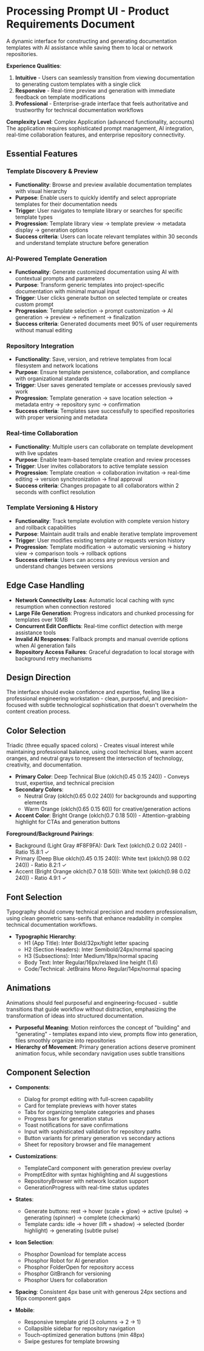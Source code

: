 # Processing Prompt UI - Product Requirements Document

A dynamic interface for constructing and generating documentation templates with AI assistance while saving them to local or network repositories.

**Experience Qualities**: 
1. **Intuitive** - Users can seamlessly transition from viewing documentation to generating custom templates with a single click
2. **Responsive** - Real-time preview and generation with immediate feedback on template modifications
3. **Professional** - Enterprise-grade interface that feels authoritative and trustworthy for technical documentation workflows

**Complexity Level**: Complex Application (advanced functionality, accounts)
The application requires sophisticated prompt management, AI integration, real-time collaboration features, and enterprise repository connectivity.

## Essential Features

### Template Discovery & Preview
- **Functionality**: Browse and preview available documentation templates with visual hierarchy
- **Purpose**: Enable users to quickly identify and select appropriate templates for their documentation needs
- **Trigger**: User navigates to template library or searches for specific template types
- **Progression**: Template library view → template preview → metadata display → generation options
- **Success criteria**: Users can locate relevant templates within 30 seconds and understand template structure before generation

### AI-Powered Template Generation
- **Functionality**: Generate customized documentation using AI with contextual prompts and parameters
- **Purpose**: Transform generic templates into project-specific documentation with minimal manual input
- **Trigger**: User clicks generate button on selected template or creates custom prompt
- **Progression**: Template selection → prompt customization → AI generation → preview → refinement → finalization
- **Success criteria**: Generated documents meet 90% of user requirements without manual editing

### Repository Integration
- **Functionality**: Save, version, and retrieve templates from local filesystem and network locations
- **Purpose**: Ensure template persistence, collaboration, and compliance with organizational standards
- **Trigger**: User saves generated template or accesses previously saved work
- **Progression**: Template generation → save location selection → metadata entry → repository sync → confirmation
- **Success criteria**: Templates save successfully to specified repositories with proper versioning and metadata

### Real-time Collaboration
- **Functionality**: Multiple users can collaborate on template development with live updates
- **Purpose**: Enable team-based template creation and review processes
- **Trigger**: User invites collaborators to active template session
- **Progression**: Template creation → collaboration invitation → real-time editing → version synchronization → final approval
- **Success criteria**: Changes propagate to all collaborators within 2 seconds with conflict resolution

### Template Versioning & History
- **Functionality**: Track template evolution with complete version history and rollback capabilities
- **Purpose**: Maintain audit trails and enable iterative template improvement
- **Trigger**: User modifies existing template or requests version history
- **Progression**: Template modification → automatic versioning → history view → comparison tools → rollback options
- **Success criteria**: Users can access any previous version and understand changes between versions

## Edge Case Handling

- **Network Connectivity Loss**: Automatic local caching with sync resumption when connection restored
- **Large File Generation**: Progress indicators and chunked processing for templates over 10MB
- **Concurrent Edit Conflicts**: Real-time conflict detection with merge assistance tools
- **Invalid AI Responses**: Fallback prompts and manual override options when AI generation fails
- **Repository Access Failures**: Graceful degradation to local storage with background retry mechanisms

## Design Direction

The interface should evoke confidence and expertise, feeling like a professional engineering workstation - clean, purposeful, and precision-focused with subtle technological sophistication that doesn't overwhelm the content creation process.

## Color Selection

Triadic (three equally spaced colors) - Creates visual interest while maintaining professional balance, using cool technical blues, warm accent oranges, and neutral grays to represent the intersection of technology, creativity, and documentation.

- **Primary Color**: Deep Technical Blue (oklch(0.45 0.15 240)) - Conveys trust, expertise, and technical precision
- **Secondary Colors**: 
  - Neutral Gray (oklch(0.65 0.02 240)) for backgrounds and supporting elements
  - Warm Orange (oklch(0.65 0.15 60)) for creative/generation actions
- **Accent Color**: Bright Orange (oklch(0.7 0.18 50)) - Attention-grabbing highlight for CTAs and generation buttons

**Foreground/Background Pairings**:
- Background (Light Gray #F8F9FA): Dark Text (oklch(0.2 0.02 240)) - Ratio 15.8:1 ✓
- Primary (Deep Blue oklch(0.45 0.15 240)): White text (oklch(0.98 0.02 240)) - Ratio 8.2:1 ✓
- Accent (Bright Orange oklch(0.7 0.18 50)): White text (oklch(0.98 0.02 240)) - Ratio 4.9:1 ✓

## Font Selection

Typography should convey technical precision and modern professionalism, using clean geometric sans-serifs that enhance readability in complex technical documentation workflows.

- **Typographic Hierarchy**: 
  - H1 (App Title): Inter Bold/32px/tight letter spacing
  - H2 (Section Headers): Inter Semibold/24px/normal spacing
  - H3 (Subsections): Inter Medium/18px/normal spacing
  - Body Text: Inter Regular/16px/relaxed line height (1.6)
  - Code/Technical: JetBrains Mono Regular/14px/normal spacing

## Animations

Animations should feel purposeful and engineering-focused - subtle transitions that guide workflow without distraction, emphasizing the transformation of ideas into structured documentation.

- **Purposeful Meaning**: Motion reinforces the concept of "building" and "generating" - templates expand into view, prompts flow into generation, files smoothly organize into repositories
- **Hierarchy of Movement**: Primary generation actions deserve prominent animation focus, while secondary navigation uses subtle transitions

## Component Selection

- **Components**: 
  - Dialog for prompt editing with full-screen capability
  - Card for template previews with hover states
  - Tabs for organizing template categories and phases
  - Progress bars for generation status
  - Toast notifications for save confirmations
  - Input with sophisticated validation for repository paths
  - Button variants for primary generation vs secondary actions
  - Sheet for repository browser and file management

- **Customizations**: 
  - TemplateCard component with generation preview overlay
  - PromptEditor with syntax highlighting and AI suggestions
  - RepositoryBrowser with network location support
  - GenerationProgress with real-time status updates

- **States**: 
  - Generate buttons: rest → hover (scale + glow) → active (pulse) → generating (spinner) → complete (checkmark)
  - Template cards: idle → hover (lift + shadow) → selected (border highlight) → generating (subtle pulse)

- **Icon Selection**: 
  - Phosphor Download for template access
  - Phosphor Robot for AI generation
  - Phosphor FolderOpen for repository access
  - Phosphor GitBranch for versioning
  - Phosphor Users for collaboration

- **Spacing**: Consistent 4px base unit with generous 24px sections and 16px component gaps

- **Mobile**: 
  - Responsive template grid (3 columns → 2 → 1)
  - Collapsible sidebar for repository navigation
  - Touch-optimized generation buttons (min 48px)
  - Swipe gestures for template browsing